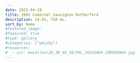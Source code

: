 ```yaml
---
date: 2025-04-19
title: 2002 Cabernet Sauvignon Rutherford
description: 14.6%, 750 mL.
sort_by: Name
#featured_image: 
#featured: true
#type: gallery
#categories: ["whisky"]
#resources:
#  - src: macallan/20_30_40_50/PXL_20241004_100905984.jpg
---
```

